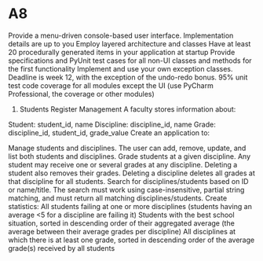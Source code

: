 # A8
Provide a menu-driven console-based user interface. Implementation details are up to you
Employ layered architecture and classes
Have at least 20 procedurally generated items in your application at startup
Provide specifications and PyUnit test cases for all non-UI classes and methods for the first functionality
Implement and use your own exception classes.
Deadline is week 12, with the exception of the undo-redo bonus.
95% unit test code coverage for all modules except the UI (use PyCharm Professional, the coverage or other modules)

1. Students Register Management
A faculty stores information about:

Student: student_id, name
Discipline: discipline_id, name
Grade: discipline_id, student_id, grade_value
Create an application to:

Manage students and disciplines. The user can add, remove, update, and list both students and disciplines.
Grade students at a given discipline. Any student may receive one or several grades at any discipline. Deleting a student also removes their grades. Deleting a discipline deletes all grades at that discipline for all students.
Search for disciplines/students based on ID or name/title. The search must work using case-insensitive, partial string matching, and must return all matching disciplines/students.
Create statistics:
All students failing at one or more disciplines (students having an average <5 for a discipline are failing it)
Students with the best school situation, sorted in descending order of their aggregated average (the average between their average grades per discipline)
All disciplines at which there is at least one grade, sorted in descending order of the average grade(s) received by all students
